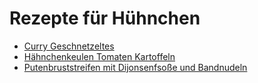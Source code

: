 Rezepte für Hühnchen
=====================

* [Curry Geschnetzeltes](curry-geschnetzeltes.md)
* [Hähnchenkeulen Tomaten Kartoffeln](haehnchen-tomaten-kartoffeln-backofen.md)
* [Putenbruststreifen mit Dijonsenfsoße und Bandnudeln](putenbrust_dijonsenf.md)
